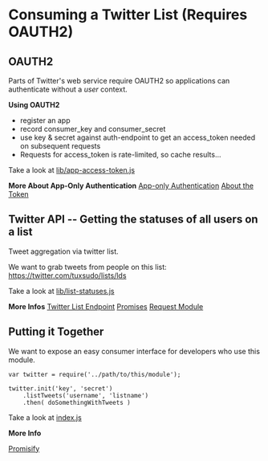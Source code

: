# Consuming a Twitter List (Requires OAUTH2)


## OAUTH2

Parts of Twitter's web service require OAUTH2 so applications can authenticate without a _user_ context.


**Using OAUTH2**
*	register an app
*	record consumer_key and consumer_secret
*	use key & secret against auth-endpoint to get an access_token needed on subsequent requests
*	Requests for access_token is rate-limited, so cache results...


Take a look at [lib/app-access-token.js](lib/app-access-token.js)


**More About App-Only Authentication**
[App-only Authentication](https://dev.twitter.com/oauth/application-only)
[About the Token](https://dev.twitter.com/oauth/reference/post/oauth2/token)




## Twitter API -- Getting the statuses of all users on a list

Tweet aggregation via twitter list.

We want to grab tweets from people on this list: https://twitter.com/tuxsudo/lists/lds


Take a look at [lib/list-statuses.js](lib/list-statuses.js)


**More Infos**
[Twitter List Endpoint](https://dev.twitter.com/rest/reference/get/lists/statuses)
[Promises](https://developer.mozilla.org/en-US/docs/Web/JavaScript/Reference/Global_Objects/Promise)
[Request Module](https://github.com/request/request)




## Putting it Together

We want to expose an easy consumer interface for developers who use this module.


	var twitter = require('../path/to/this/module');

	twitter.init('key', 'secret')
		.listTweets('username', 'listname')
		.then( doSomethingWithTweets )


Take a look at [index.js](./index.js)


**More Info**

[Promisify](https://www.npmjs.com/package/promisify-node-callback)

